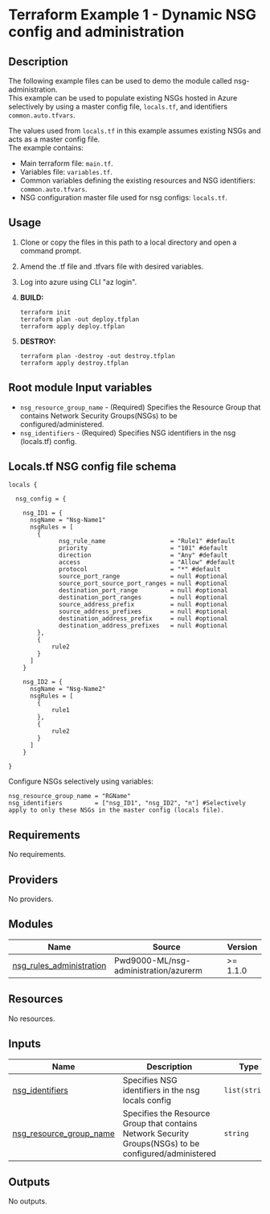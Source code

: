# Terraform Example 1 - Dynamic NSG config and administration

## Description

The following example files can be used to demo the module called nsg-administration.  
This example can be used to populate existing NSGs hosted in Azure selectively by using a master config file, `locals.tf`, and identifiers `common.auto.tfvars`.  

The values used from `locals.tf` in this example assumes existing NSGs and acts as a master config file.  
The example contains:  

- Main terraform file: `main.tf`.
- Variables file: `variables.tf`.
- Common variables defining the existing resources and NSG identifiers: `common.auto.tfvars`.
- NSG configuration master file used for nsg configs: `locals.tf`.

## Usage

1. Clone or copy the files in this path to a local directory and open a command prompt.
2. Amend the .tf file and .tfvars file with desired variables.
3. Log into azure using CLI "az login".
4. **BUILD:**

    ```hcl
    terraform init
    terraform plan -out deploy.tfplan
    terraform apply deploy.tfplan
    ```

5. **DESTROY:**

    ```hcl
    terraform plan -destroy -out destroy.tfplan
    terraform apply destroy.tfplan
    ```

## Root module Input variables
  
- `nsg_resource_group_name` - (Required) Specifies the Resource Group that contains Network Security Groups(NSGs) to be configured/administered.
- `nsg_identifiers` - (Required) Specifies NSG identifiers in the nsg (locals.tf) config.

## Locals.tf NSG config file schema

```hcl
locals {

  nsg_config = {

    nsg_ID1 = {
      nsgName = "Nsg-Name1"
      nsgRules = [
        {
              nsg_rule_name                  = "Rule1" #default
              priority                       = "101" #default
              direction                      = "Any" #default
              access                         = "Allow" #default
              protocol                       = "*" #default
              source_port_range              = null #optional
              source_port_source_port_ranges = null #optional
              destination_port_range         = null #optional
              destination_port_ranges        = null #optional
              source_address_prefix          = null #optional
              source_address_prefixes        = null #optional
              destination_address_prefix     = null #optional
              destination_address_prefixes   = null #optional
        },
        {
            rule2
        }
      ]
    }

    nsg_ID2 = {
      nsgName = "Nsg-Name2"
      nsgRules = [
        {
            rule1
        },
        {
            rule2
        }
      ]
    }

}
```

Configure NSGs selectively using variables:

```hcl
nsg_resource_group_name = "RGName"
nsg_identifiers         = ["nsg_ID1", "nsg_ID2", "n"] #Selectively apply to only these NSGs in the master config (locals file).
```

<!-- BEGIN_TF_DOCS -->
## Requirements

No requirements.

## Providers

No providers.

## Modules

| Name | Source | Version |
|------|--------|---------|
| <a name="module_nsg_rules_administration"></a> [nsg\_rules\_administration](#module\_nsg\_rules\_administration) | Pwd9000-ML/nsg-administration/azurerm | >= 1.1.0 |

## Resources

No resources.

## Inputs

| Name | Description | Type | Default | Required |
|------|-------------|------|---------|:--------:|
| <a name="input_nsg_identifiers"></a> [nsg\_identifiers](#input\_nsg\_identifiers) | Specifies NSG identifiers in the nsg locals config | `list(string)` | `[]` | no |
| <a name="input_nsg_resource_group_name"></a> [nsg\_resource\_group\_name](#input\_nsg\_resource\_group\_name) | Specifies the Resource Group that contains Network Security Groups(NSGs) to be configured/administered | `string` | n/a | yes |

## Outputs

No outputs.
<!-- END_TF_DOCS -->